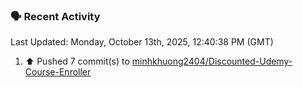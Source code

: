 ### 🗣 Recent Activity

<!--RECENT_ACTIVITY:last_update-->
Last Updated: Monday, October 13th, 2025, 12:40:38 PM (GMT)
<!--RECENT_ACTIVITY:last_update_end-->
<!--RECENT_ACTIVITY:start-->
1. ⬆️ Pushed 7 commit(s) to [minhkhuong2404/Discounted-Udemy-Course-Enroller](https://github.com/minhkhuong2404/Discounted-Udemy-Course-Enroller)<br>
<!--RECENT_ACTIVITY:end-->
